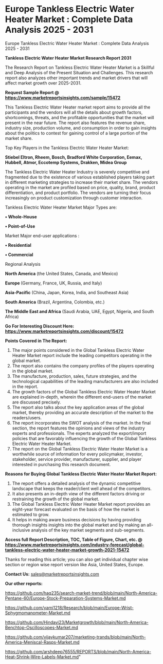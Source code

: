 # Europe Tankless Electric Water Heater Market : Complete Data Analysis 2025 - 2031
Europe Tankless Electric Water Heater Market : Complete Data Analysis 2025 - 2031

<strong>Tankless Electric Water Heater Market Research Report 2031</strong>

The Research Report on Tankless Electric Water Heater Market is a Skillful and Deep Analysis of the Present Situation and Challenges. This research report also analyzes other important trends and market drivers that will affect market growth over 2025-2031.

<strong>Request Sample Report @ <a href=https://www.marketreportsinsights.com/sample/15472>https://www.marketreportsinsights.com/sample/15472</a></strong>

This Tankless Electric Water Heater market report aims to provide all the participants and the vendors will all the details about growth factors, shortcomings, threats, and the profitable opportunities that the market will present in the near future. The report also features the revenue share, industry size, production volume, and consumption in order to gain insights about the politics to contest for gaining control of a large portion of the market share.

Top Key Players in the Tankless Electric Water Heater Market:

<strong>Stiebel Eltron, Rheem, Bosch, Bradford White Corporation, Eemax, Hubbell, Atmor, Eccotemp Systems, Drakken, Midea Group</strong>

The Tankless Electric Water Heater Industry is severely competitive and fragmented due to the existence of various established players taking part in different marketing strategies to increase their market share. The vendors operating in the market are profiled based on price, quality, brand, product differentiation, and product portfolio. The vendors are turning their focus increasingly on product customization through customer interaction.

Tankless Electric Water Heater Market Major Types are:

<strong>• Whole-House

• Point-of-Use</strong>

Market Major end-user applications :

<strong>• Residential

• Commercial</strong>

Regional Analysis

</u><strong><b>North America</b></strong> (the United States, Canada, and Mexico)

<strong><b>Europe </b></strong>(Germany, France, UK, Russia, and Italy)

<strong><b>Asia-Pacific</b></strong> (China, Japan, Korea, India, and Southeast Asia)

<strong><b>South America</b></strong> (Brazil, Argentina, Colombia, etc.)

<strong><b>The Middle East and Africa</b></strong> (Saudi Arabia, UAE, Egypt, Nigeria, and South Africa)

<strong>Go For Interesting Discount Here: <a href=https://www.marketreportsinsights.com/discount/15472>https://www.marketreportsinsights.com/discount/15472</a></strong>

<strong>Points Covered in The Report:</strong>
<ol>
  <li>The major points considered in the Global Tankless Electric Water Heater Market report include the leading competitors operating in the global market.</li>
  <li>The report also contains the company profiles of the players operating in the global market.</li>
  <li>The manufacture, production, sales, future strategies, and the technological capabilities of the leading manufacturers are also included in the report.</li>
  <li>The growth factors of the Global Tankless Electric Water Heater Market are explained in-depth, wherein the different end-users of the market are discussed precisely.</li>
  <li>The report also talks about the key application areas of the global market, thereby providing an accurate description of the market to the readers/users.</li>
  <li>The report incorporates the SWOT analysis of the market. In the final section, the report features the opinions and views of the industry experts and professionals. The experts analyzed the export/import policies that are favorably influencing the growth of the Global Tankless Electric Water Heater Market.</li>
  <li>The report on the Global Tankless Electric Water Heater Market is a worthwhile source of information for every policymaker, investor, stakeholder, service provider, manufacturer, supplier, and player interested in purchasing this research document.</li>
</ol>
<strong>Reasons for Buying Global Tankless Electric Water Heater Market Report:</strong>

<ol>
  <li>The report offers a detailed analysis of the dynamic competitive landscape that keeps the reader/client well ahead of the competitors.</li>
  <li>It also presents an in-depth view of the different factors driving or restraining the growth of the global market.</li>
  <li>The Global Tankless Electric Water Heater Market report provides an eight-year forecast evaluated on the basis of how the market is estimated to grow.</li>
  <li>It helps in making aware business decisions by having providing thorough insights insights into the global market and by making an all-inclusive analysis of the key market segments and sub-segments.</li>
</ol>
<strong>Access full Report Description, TOC, Table of Figure, Chart, etc. @ <a href=https://www.marketreportsinsights.com/industry-forecast/global-tankless-electric-water-heater-market-growth-2021-15472>https://www.marketreportsinsights.com/industry-forecast/global-tankless-electric-water-heater-market-growth-2021-15472</a></strong>


Thanks for reading this article; you can also get individual chapter wise section or region wise report version like Asia, United States, Europe.

<strong>Contact Us:</strong>
sales@marketreportsinsights.com

<strong>Our other reports:</strong>

<a href=https://github.com/haq235/search-market-trend/blob/main/North-America-Pentane-60/Europe-Stock-Preparation-Systems-Market.md>https://github.com/haq235/search-market-trend/blob/main/North-America-Pentane-60/Europe-Stock-Preparation-Systems-Market.md</a>

<a href=https://github.com/yami1218/Research/blob/main/Europe-Wrist-Sphygmomanometer-Market.md>https://github.com/yami1218/Research/blob/main/Europe-Wrist-Sphygmomanometer-Market.md</a>

<a href=https://github.com/Hindavi23/Marketgrowth/blob/main/North-America-Benchtop-Oscilloscopes-Market.md>https://github.com/Hindavi23/Marketgrowth/blob/main/North-America-Benchtop-Oscilloscopes-Market.md</a>

<a href=https://github.com/vijaykumar207/marketing-trands/blob/main/North-America-Meniscal-Rasps-Market.md>https://github.com/vijaykumar207/marketing-trands/blob/main/North-America-Meniscal-Rasps-Market.md</a>

<a href=https://github.com/arshdeep76555/REPORTS/blob/main/North-America-Heat-Shrink-Wire-Labels-Market.md>https://github.com/arshdeep76555/REPORTS/blob/main/North-America-Heat-Shrink-Wire-Labels-Market.md</a>"
